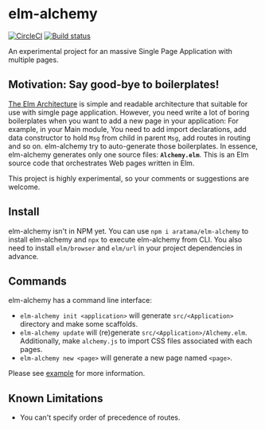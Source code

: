 # elm-alchemy

[![CircleCI](https://circleci.com/gh/aratama/elm-alchemy.svg?style=svg)](https://circleci.com/gh/aratama/elm-alchemy)
[![Build status](https://ci.appveyor.com/api/projects/status/8yvgjo92gk8jkw1j?svg=true)](https://ci.appveyor.com/project/aratama/elm-alchemy)

An experimental project for an massive Single Page Application with multiple pages.

## Motivation: Say good-bye to boilerplates!

[The Elm Architecture](https://guide.elm-lang.org/architecture/) is simple and readable architecture that suitable for use with simgle page application.
However, you need write a lot of boring boilerplates when you want to add a new page in your application: For example, in your Main module, You need to add import declarations, add data constructor to hold `Msg` from child in parent `Msg`, add routes in routing and so on. elm-alchemy try to auto-generate those boilerplates. In essence, elm-alchemy generates only one source files: **`Alchemy.elm`**. This is an Elm source code that orchestrates Web pages written in Elm.

This project is highly experimental, so your comments or suggestions are welcome.

## Install

elm-alchemy isn't in NPM yet. You can use `npm i aratama/elm-alchemy` to install elm-alchemy and `npx` to execute elm-alchemy from CLI.
You also need to install `elm/browser` and `elm/url` in your project dependencies in advance.

## Commands

elm-alchemy has a command line interface:

- `elm-alchemy init <application>` will generate `src/<Application>` directory and make some scaffolds.
- `elm-alchemy update` will (re)generate `src/<Application>/Alchemy.elm`. Additionally, make `alchemy.js` to import CSS files associated with each pages.
- `elm-alchemy new <page>` will generate a new page named `<page>`.

Please see [example](example) for more information.

## Known Limitations

- You can't specify order of precedence of routes.
